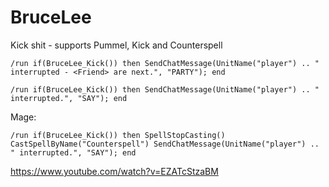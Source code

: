 # BruceLee
Kick shit - supports Pummel, Kick and Counterspell


```
/run if(BruceLee_Kick()) then SendChatMessage(UnitName("player") .. " interrupted - <Friend> are next.", "PARTY"); end
```

```
/run if(BruceLee_Kick()) then SendChatMessage(UnitName("player") .. " interrupted.", "SAY"); end
```

Mage:

```
/run if(BruceLee_Kick()) then SpellStopCasting() CastSpellByName("Counterspell") SendChatMessage(UnitName("player") .. " interrupted.", "SAY"); end
```

https://www.youtube.com/watch?v=EZATcStzaBM
